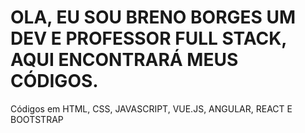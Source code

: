 # OLA, EU SOU BRENO BORGES UM DEV E PROFESSOR FULL STACK, AQUI ENCONTRARÁ MEUS CÓDIGOS.
<p>Códigos em HTML, CSS, JAVASCRIPT, VUE.JS, ANGULAR, REACT E BOOTSTRAP</p>
